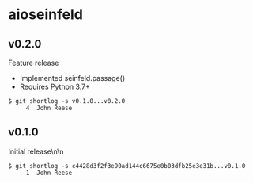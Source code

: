 aioseinfeld
===========

v0.2.0
------

Feature release

- Implemented seinfeld.passage()
- Requires Python 3.7+

```
$ git shortlog -s v0.1.0...v0.2.0
     4	John Reese
```


v0.1.0
------

Initial release\n\n

```
$ git shortlog -s c4428d3f2f3e90ad144c6675e0b03dfb25e3e31b...v0.1.0
     1	John Reese
```

